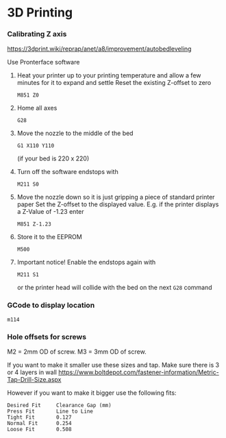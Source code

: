 # 3D Printing

### Calibrating Z axis
https://3dprint.wiki/reprap/anet/a8/improvement/autobedleveling

Use Pronterface software

1) Heat your printer up to your printing temperature and allow a few minutes for it to expand and settle
    Reset the existing Z-offset to zero

     ```M851 Z0```

2) Home all axes

    ```G28```

3) Move the nozzle to the middle of the bed

    ```G1 X110 Y110```

    (if your bed is 220 x 220)
    
4) Turn off the software endstops with

    ```M211 S0```

5) Move the nozzle down so it is just gripping a piece of standard printer paper
    Set the Z-offset to the displayed value. E.g. if the printer displays a Z-Value of -1.23 enter

    ```M851 Z-1.23```

6) Store it to the EEPROM

    ```M500```

7) Important notice! Enable the endstops again with

    ```M211 S1```

    or the printer head will collide with the bed on the next ```G28``` command
    
### GCode to display location
    m114


### Hole offsets for screws
M2 = 2mm OD of screw. M3 = 3mm OD of screw.

If you want to make it smaller use these sizes and tap. Make sure there is 3 or 4 layers in wall
https://www.boltdepot.com/fastener-information/Metric-Tap-Drill-Size.aspx

However if you want to make it bigger use the following fits:
```
Desired Fit     Clearance Gap (mm)
Press Fit 	    Line to Line
Tight Fit 	    0.127
Normal Fit 	    0.254
Loose Fit 	    0.508
```
